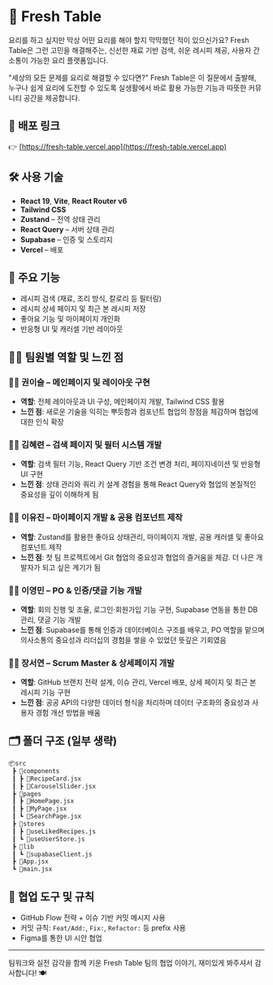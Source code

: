 # 🥬 Fresh Table

요리를 하고 싶지만 막상 어떤 요리를 해야 할지 막막했던 적이 있으신가요?
Fresh Table은 그런 고민을 해결해주는,
신선한 재료 기반 검색, 쉬운 레시피 제공, 사용자 간 소통이 가능한 요리 플랫폼입니다.

"세상의 모든 문제를 요리로 해결할 수 있다면?"
Fresh Table은 이 질문에서 출발해, 누구나 쉽게 요리에 도전할 수 있도록
실생활에서 바로 활용 가능한 기능과 따뜻한 커뮤니티 공간을 제공합니다.

## 🔗 배포 링크

👉 [https://fresh-table.vercel.app](https://fresh-table.vercel.app)

## 🛠️ 사용 기술

- **React 19**, **Vite**, **React Router v6**
- **Tailwind CSS**
- **Zustand** – 전역 상태 관리
- **React Query** – 서버 상태 관리
- **Supabase** – 인증 및 스토리지
- **Vercel** – 배포

## 📌 주요 기능

- 레시피 검색 (재료, 조리 방식, 칼로리 등 필터링)
- 레시피 상세 페이지 및 최근 본 레시피 저장
- 좋아요 기능 및 마이페이지 개인화
- 반응형 UI 및 캐러셀 기반 레이아웃

## 👩‍💻 팀원별 역할 및 느낀 점

### 👩‍💻 권이슬 – 메인페이지 및 레이아웃 구현

- **역할**: 전체 레이아웃과 UI 구성, 메인페이지 개발, Tailwind CSS 활용
- **느낀 점**: 새로운 기술을 익히는 뿌듯함과 컴포넌트 협업의 장점을 체감하며 협업에 대한 인식 확장

### 👩‍💻 김혜련 – 검색 페이지 및 필터 시스템 개발

- **역할**: 검색 필터 기능, React Query 기반 조건 변경 처리, 페이지네이션 및 반응형 UI 구현
- **느낀 점**: 상태 관리와 쿼리 키 설계 경험을 통해 React Query와 협업의 본질적인 중요성을 깊이 이해하게 됨

### 👩‍💻 이유진 – 마이페이지 개발 & 공용 컴포넌트 제작

- **역할**: Zustand를 활용한 좋아요 상태관리, 마이페이지 개발, 공용 캐러셀 및 좋아요 컴포넌트 제작
- **느낀 점**: 첫 팀 프로젝트에서 Git 협업의 중요성과 협업의 즐거움을 체감. 더 나은 개발자가 되고 싶은 계기가 됨

### 👩‍💻 이영민 – PO & 인증/댓글 기능 개발

- **역할**: 회의 진행 및 조율, 로그인·회원가입 기능 구현, Supabase 연동을 통한 DB 관리, 댓글 기능 개발
- **느낀 점**: Supabase를 통해 인증과 데이터베이스 구조를 배우고, PO 역할을 맡으며 의사소통의 중요성과 리더십의 경험을 쌓을 수 있었던 뜻깊은 기회였음

### 👩‍💻 장서연 – Scrum Master & 상세페이지 개발

- **역할**: GitHub 브랜치 전략 설계, 이슈 관리, Vercel 배포, 상세 페이지 및 최근 본 레시피 기능 구현
- **느낀 점**: 공공 API의 다양한 데이터 형식을 처리하며 데이터 구조화의 중요성과 사용자 경험 개선 방법을 배움

## 🗂️ 폴더 구조 (일부 생략)

```bash
📦src
 ┣ 📂components
 ┃ ┣ 📜RecipeCard.jsx
 ┃ ┣ 📜CarouselSlider.jsx
 ┣ 📂pages
 ┃ ┣ 📜HomePage.jsx
 ┃ ┣ 📜MyPage.jsx
 ┃ ┗ 📜SearchPage.jsx
 ┣ 📂stores
 ┃ ┣ 📜useLikedRecipes.js
 ┃ ┗ 📜useUserStore.js
 ┣ 📂lib
 ┃ ┗ 📜supabaseClient.js
 ┣ 📜App.jsx
 ┗ 📜main.jsx
```

## 🤝 협업 도구 및 규칙

- GitHub Flow 전략 + 이슈 기반 커밋 메시지 사용
- 커밋 규칙: `Feat/Add:`, `Fix:`, `Refactor:` 등 prefix 사용
- Figma를 통한 UI 시안 협업

---

팀워크와 실전 감각을 함께 키운 Fresh Table 팀의 협업 이야기, 재미있게 봐주셔서 감사합니다! 🍽️
